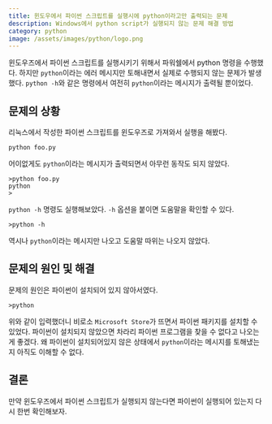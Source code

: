 ```yaml
---
title: 윈도우에서 파이썬 스크립트를 실행시에 python이라고만 출력되는 문제 
description: Windows에서 python script가 실행되지 않는 문제 해결 방법 
category: python
image: /assets/images/python/logo.png
---
```


윈도우즈에서 파이썬 스크립트를 실행시키기 위해서 파워쉘에서 python 명령을 수행했다. 
하지만 `python`이라는 에러 메시지만 토해내면서 실제로 수행되지 않는 문제가 발생했다. 
`python -h`와 같은 명령에서 여전히 `python`이라는 메시지가 출력될 뿐이었다. 


문제의 상황
---

리눅스에서 작성한 파이썬 스크립트를 윈도우즈로 가져와서 실행을 해봤다. 

```
python foo.py
```

어이없게도 `python`이라는 메시지가 출력되면서 아무런 동작도 되지 않았다. 

```
>python foo.py
python
>
```

`python -h` 명령도 실행해보았다.
`-h` 옵션을 붙이면 도움말을 확인할 수 있다. 

```
>python -h
```

역시나 `python`이라는 메시지만 나오고 도움말 따위는 나오지 않았다. 


문제의 원인 및 해결 
---

문제의 원인은 파이썬이 설치되어 있지 않아서였다. 

```
>python
```

위와 같이 입력했더니 비로소 `Microsoft Store`가 뜨면서 파이썬 패키지를 설치할 수 있었다. 
파이썬이 설치되지 않았으면 차라리 파이썬 프로그램을 찾을 수 없다고 나오는게 좋겠다. 
왜 파이썬이 설치되어있지 않은 상태에서 `python`이라는 메시지를 토해냈는지 아직도 이해할 수 없다. 


결론
---

만약 윈도우즈에서 파이썬 스크립트가 실행되지 않는다면 
파이썬이 실행되어 있는지 다시 한번 확인해보자. 


